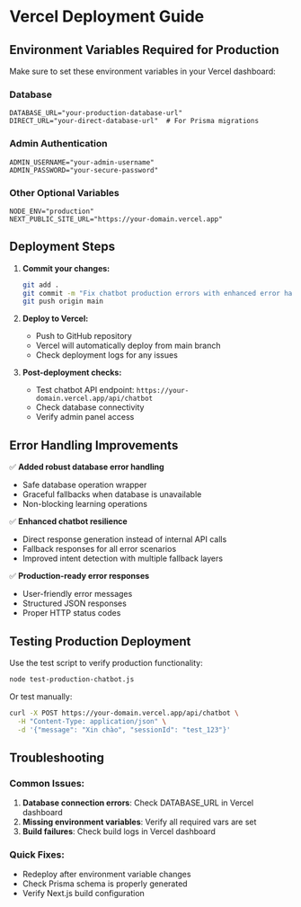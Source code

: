 # Vercel Deployment Guide

## Environment Variables Required for Production

Make sure to set these environment variables in your Vercel dashboard:

### Database
```
DATABASE_URL="your-production-database-url"
DIRECT_URL="your-direct-database-url"  # For Prisma migrations
```

### Admin Authentication
```
ADMIN_USERNAME="your-admin-username"
ADMIN_PASSWORD="your-secure-password"
```

### Other Optional Variables
```
NODE_ENV="production"
NEXT_PUBLIC_SITE_URL="https://your-domain.vercel.app"
```

## Deployment Steps

1. **Commit your changes:**
   ```bash
   git add .
   git commit -m "Fix chatbot production errors with enhanced error handling"
   git push origin main
   ```

2. **Deploy to Vercel:**
   - Push to GitHub repository
   - Vercel will automatically deploy from main branch
   - Check deployment logs for any issues

3. **Post-deployment checks:**
   - Test chatbot API endpoint: `https://your-domain.vercel.app/api/chatbot`
   - Check database connectivity
   - Verify admin panel access

## Error Handling Improvements

✅ **Added robust database error handling**
- Safe database operation wrapper
- Graceful fallbacks when database is unavailable
- Non-blocking learning operations

✅ **Enhanced chatbot resilience**  
- Direct response generation instead of internal API calls
- Fallback responses for all error scenarios
- Improved intent detection with multiple fallback layers

✅ **Production-ready error responses**
- User-friendly error messages
- Structured JSON responses
- Proper HTTP status codes

## Testing Production Deployment

Use the test script to verify production functionality:
```bash
node test-production-chatbot.js
```

Or test manually:
```bash
curl -X POST https://your-domain.vercel.app/api/chatbot \
  -H "Content-Type: application/json" \
  -d '{"message": "Xin chào", "sessionId": "test_123"}'
```

## Troubleshooting

### Common Issues:
1. **Database connection errors**: Check DATABASE_URL in Vercel dashboard
2. **Missing environment variables**: Verify all required vars are set
3. **Build failures**: Check build logs in Vercel dashboard

### Quick Fixes:
- Redeploy after environment variable changes
- Check Prisma schema is properly generated
- Verify Next.js build configuration
